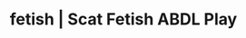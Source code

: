 ---
categories:
- NSFW Art
- Fantasy Kink
- Nerdy Seduction
- Ethical Porn
- Gothic Erotica
image: /assets/images/1747714247683.webp
layout: post
schema:
  description: Premium adult content featuring ABDL Play, Scat Fetish. High-quality
    artwork with provocative themes.
  keywords:
  - Alt Romance
  - ABDL Play
  - Slow Burn
  - Body Positivity
  - Spiritual Kink
  - Erotic Audiobooks
  - Scat Fetish
  name: 1747714247683 | ABDL Play Scat Fetish
  type: VisualArtwork
seo:
  description: Featured content with premium ABDL Play, Scat Fetish. HD images available.
  keywords: ABDL Play, Scat Fetish
  og_image: /assets/images/1747714247683.webp
  schema_type: VisualArtwork
tags:
- '#fetish'
- ABDL Play
- Scat Fetish
title: fetish | Scat Fetish ABDL Play
---